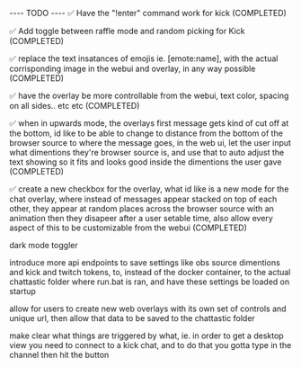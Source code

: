 ---- TODO ----
   ✅ Have the "!enter" command work for kick (COMPLETED)

   ✅ Add toggle between raffle mode and random picking for Kick (COMPLETED)

   ✅ replace the text insatances of emojis ie. [emote:name], with the actual corrisponding image in the webui and overlay, in any way possible (COMPLETED)

   ✅ have the overlay be more controllable from the webui, text color, spacing on all sides.. etc etc (COMPLETED)

   ✅ when in upwards mode, the overlays first message gets kind of cut off at the bottom, id like to be able to change to distance from the bottom of the browser source to where the message goes, in the web ui, let the user input what dimentions they're browser source is, and use that to auto adjust the text showing so it fits and looks good inside the dimentions the user gave (COMPLETED)

   ✅ create a new checkbox for the overlay, what id like is a new mode for the chat overlay, where instead of messages appear stacked on top of each other, they appear at random places across the browser source with an animation then they disapeer after a user setable time, also allow every aspect of this to be customizable from the webui (COMPLETED)

   dark mode toggler

   introduce more api endpoints to save settings like obs source dimentions and kick and twitch tokens, to, instead of the docker container, to the actual chattastic folder where run.bat is ran, and have these settings be loaded on startup

   allow for users to create new web overlays with its own set of controls and unique url, then allow that data to be saved to the chattastic folder 

   make clear what things are triggered by what, ie. in order to get a desktop view you need to connect to a kick chat, and to do that you gotta type in the channel then hit the button
